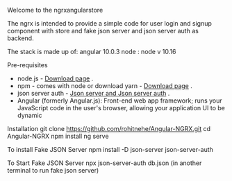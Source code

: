 Welcome to the ngrxangularstore

The ngrx is intended to provide a simple code for user login and signup component with store and fake json server and json server auth as backend.

The stack is made up of: angular 10.0.3
node :  node v 10.16

Pre-requisites
<ul>
 <li>node.js - <a href="https://nodejs.org/en/download/" rel="nofollow">Download page</a> .</li>
 <li>npm - comes with node or download yarn - <a href="https://yarnpkg.com/lang/en/docs/install" rel="nofollow">Download page</a> .</li>
 <li>json server auth - <a href="https://www.npmjs.com/package/json-server-auth" rel="nofollow">Json server and Json server auth</a> .</li>
 <li>Angular (formerly Angular.js): Front-end web app framework; runs your JavaScript code in the user's browser, allowing your application UI to be dynamic</li>
</ul>

Installation
git clone https://github.com/rohitnehe/Angular-NGRX.git
cd  Angular-NGRX
npm install
ng serve

To install Fake JSON Server
npm install -D json-server json-server-auth

To Start Fake JSON Server
npx json-server-auth db.json  (in another terminal to run fake json server)

